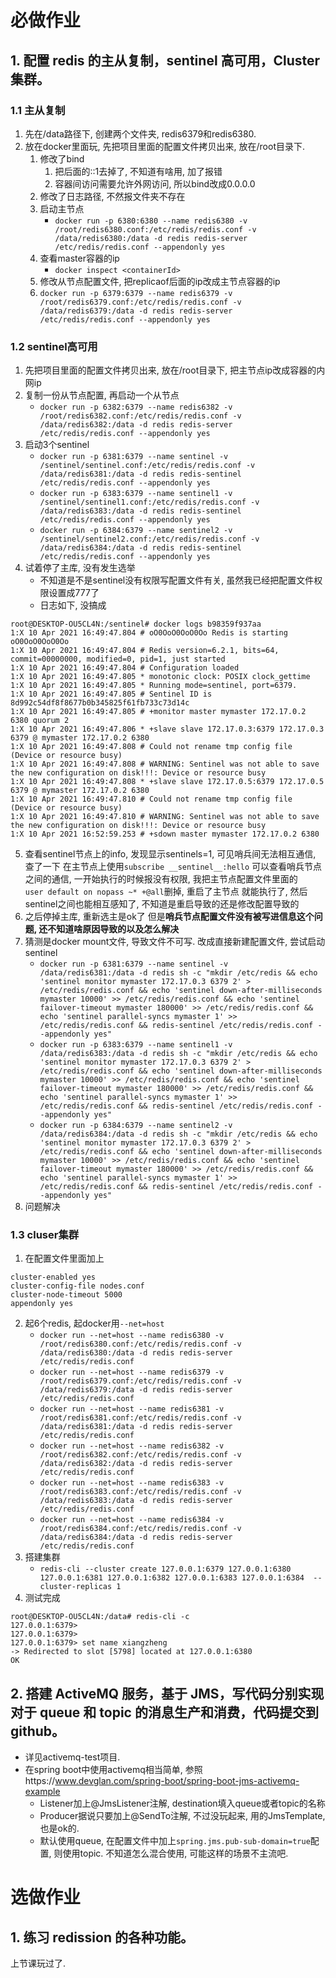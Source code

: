 # 必做作业
## 1. 配置 redis 的主从复制，sentinel 高可用，Cluster 集群。
### 1.1 主从复制
1. 先在/data路径下, 创建两个文件夹, redis6379和redis6380.
2. 放在docker里面玩, 先把项目里面的配置文件拷贝出来, 放在/root目录下.
    1. 修改了bind
        1. 把后面的::1去掉了, 不知道有啥用, 加了报错
        2. 容器间访问需要允许外网访问, 所以bind改成0.0.0.0
    2. 修改了日志路径, 不然报文件夹不存在
    3. 启动主节点
        - `docker run -p 6380:6380 --name redis6380 -v /root/redis6380.conf:/etc/redis/redis.conf -v /data/redis6380:/data -d redis redis-server /etc/redis/redis.conf --appendonly yes`
    4. 查看master容器的ip
        - `docker inspect <containerId>`    
    5. 修改从节点配置文件, 把replicaof后面的ip改成主节点容器的ip
    6. `docker run -p 6379:6379 --name redis6379 -v /root/redis6379.conf:/etc/redis/redis.conf -v /data/redis6379:/data -d redis redis-server /etc/redis/redis.conf --appendonly yes`

### 1.2 sentinel高可用
1. 先把项目里面的配置文件拷贝出来, 放在/root目录下, 把主节点ip改成容器的内网ip
2. 复制一份从节点配置, 再启动一个从节点
    - `docker run -p 6382:6379 --name redis6382 -v /root/redis6382.conf:/etc/redis/redis.conf -v /data/redis6382:/data -d redis redis-server /etc/redis/redis.conf --appendonly yes`
3. 启动3个sentinel
    - `docker run -p 6381:6379 --name sentinel -v /sentinel/sentinel.conf:/etc/redis/redis.conf -v /data/redis6381:/data -d redis redis-sentinel /etc/redis/redis.conf --appendonly yes`
    - `docker run -p 6383:6379 --name sentinel1 -v /sentinel/sentinel1.conf:/etc/redis/redis.conf -v /data/redis6383:/data -d redis redis-sentinel /etc/redis/redis.conf --appendonly yes`
    - `docker run -p 6384:6379 --name sentinel2 -v /sentinel/sentinel2.conf:/etc/redis/redis.conf -v /data/redis6384:/data -d redis redis-sentinel /etc/redis/redis.conf --appendonly yes`
4. 试着停了主库, 没有发生选举
    - 不知道是不是sentinel没有权限写配置文件有关, 虽然我已经把配置文件权限设置成777了
    - 日志如下, 没搞成
```plain
root@DESKTOP-OU5CL4N:/sentinel# docker logs b98359f937aa
1:X 10 Apr 2021 16:49:47.804 # oO0OoO0OoO0Oo Redis is starting oO0OoO0OoO0Oo
1:X 10 Apr 2021 16:49:47.804 # Redis version=6.2.1, bits=64, commit=00000000, modified=0, pid=1, just started
1:X 10 Apr 2021 16:49:47.804 # Configuration loaded
1:X 10 Apr 2021 16:49:47.805 * monotonic clock: POSIX clock_gettime
1:X 10 Apr 2021 16:49:47.805 * Running mode=sentinel, port=6379.
1:X 10 Apr 2021 16:49:47.805 # Sentinel ID is 8d992c54df8f8677b0b345825f61fb733c73d14c
1:X 10 Apr 2021 16:49:47.805 # +monitor master mymaster 172.17.0.2 6380 quorum 2
1:X 10 Apr 2021 16:49:47.806 * +slave slave 172.17.0.3:6379 172.17.0.3 6379 @ mymaster 172.17.0.2 6380
1:X 10 Apr 2021 16:49:47.808 # Could not rename tmp config file (Device or resource busy)
1:X 10 Apr 2021 16:49:47.808 # WARNING: Sentinel was not able to save the new configuration on disk!!!: Device or resource busy
1:X 10 Apr 2021 16:49:47.808 * +slave slave 172.17.0.5:6379 172.17.0.5 6379 @ mymaster 172.17.0.2 6380
1:X 10 Apr 2021 16:49:47.810 # Could not rename tmp config file (Device or resource busy)
1:X 10 Apr 2021 16:49:47.810 # WARNING: Sentinel was not able to save the new configuration on disk!!!: Device or resource busy
1:X 10 Apr 2021 16:52:59.253 # +sdown master mymaster 172.17.0.2 6380
```
5. 查看sentinel节点上的info, 发现显示sentinels=1, 可见哨兵间无法相互通信, 查了一下 在主节点上使用`subscribe __sentinel__:hello`
可以查看哨兵节点之间的通信, 一开始执行的时候报没有权限, 我把主节点配置文件里面的`user default on nopass ~* +@all`删掉, 重启了主节点 就能执行了, 然后sentinel之间也能相互感知了, 不知道是重启导致的还是修改配置导致的
6. 之后停掉主库, 重新选主是ok了 但是**哨兵节点配置文件没有被写进信息这个问题, 还不知道啥原因导致的以及怎么解决**
7. 猜测是docker mount文件, 导致文件不可写. 改成直接新建配置文件, 尝试启动sentinel
    - `docker run -p 6381:6379 --name sentinel -v /data/redis6381:/data -d redis sh -c "mkdir /etc/redis && echo 'sentinel monitor mymaster 172.17.0.3 6379 2' > /etc/redis/redis.conf && echo 'sentinel down-after-milliseconds mymaster 10000' >> /etc/redis/redis.conf && echo 'sentinel failover-timeout mymaster 180000' >> /etc/redis/redis.conf && echo 'sentinel parallel-syncs mymaster 1' >> /etc/redis/redis.conf && redis-sentinel /etc/redis/redis.conf --appendonly yes"`
    - `docker run -p 6383:6379 --name sentinel1 -v /data/redis6383:/data -d redis sh -c "mkdir /etc/redis && echo 'sentinel monitor mymaster 172.17.0.3 6379 2' > /etc/redis/redis.conf && echo 'sentinel down-after-milliseconds mymaster 10000' >> /etc/redis/redis.conf && echo 'sentinel failover-timeout mymaster 180000' >> /etc/redis/redis.conf && echo 'sentinel parallel-syncs mymaster 1' >> /etc/redis/redis.conf && redis-sentinel /etc/redis/redis.conf --appendonly yes"`
    - `docker run -p 6384:6379 --name sentinel2 -v /data/redis6384:/data -d redis sh -c "mkdir /etc/redis && echo 'sentinel monitor mymaster 172.17.0.3 6379 2' > /etc/redis/redis.conf && echo 'sentinel down-after-milliseconds mymaster 10000' >> /etc/redis/redis.conf && echo 'sentinel failover-timeout mymaster 180000' >> /etc/redis/redis.conf && echo 'sentinel parallel-syncs mymaster 1' >> /etc/redis/redis.conf && redis-sentinel /etc/redis/redis.conf --appendonly yes"`
8. 问题解决

### 1.3 cluser集群
1. 在配置文件里面加上
```
cluster-enabled yes
cluster-config-file nodes.conf
cluster-node-timeout 5000
appendonly yes
```
2. 起6个redis, 起docker用`--net=host`
    - `docker run --net=host --name redis6380 -v /root/redis6380.conf:/etc/redis/redis.conf -v /data/redis6380:/data -d redis redis-server /etc/redis/redis.conf`
    - `docker run --net=host --name redis6379 -v /root/redis6379.conf:/etc/redis/redis.conf -v /data/redis6379:/data -d redis redis-server /etc/redis/redis.conf`
    - `docker run --net=host --name redis6381 -v /root/redis6381.conf:/etc/redis/redis.conf -v /data/redis6381:/data -d redis redis-server /etc/redis/redis.conf`
    - `docker run --net=host --name redis6382 -v /root/redis6382.conf:/etc/redis/redis.conf -v /data/redis6382:/data -d redis redis-server /etc/redis/redis.conf`
    - `docker run --net=host --name redis6383 -v /root/redis6383.conf:/etc/redis/redis.conf -v /data/redis6383:/data -d redis redis-server /etc/redis/redis.conf`
    - `docker run --net=host --name redis6384 -v /root/redis6384.conf:/etc/redis/redis.conf -v /data/redis6384:/data -d redis redis-server /etc/redis/redis.conf`
3. 搭建集群
    - `redis-cli --cluster create 127.0.0.1:6379 127.0.0.1:6380 127.0.0.1:6381 127.0.0.1:6382 127.0.0.1:6383 127.0.0.1:6384  --cluster-replicas 1`
4. 测试完成
```
root@DESKTOP-OU5CL4N:/data# redis-cli -c
127.0.0.1:6379>
127.0.0.1:6379>
127.0.0.1:6379> set name xiangzheng
-> Redirected to slot [5798] located at 127.0.0.1:6380
OK
```

## 2. 搭建 ActiveMQ 服务，基于 JMS，写代码分别实现对于 queue 和 topic 的消息生产和消费，代码提交到 github。
- 详见activemq-test项目.
- 在spring boot中使用activemq相当简单, 参照https://www.devglan.com/spring-boot/spring-boot-jms-activemq-example
    - Listener加上@JmsListener注解, destination填入queue或者topic的名称
    - Producer据说只要加上@SendTo注解, 不过没玩起来, 用的JmsTemplate, 也是ok的.
    - 默认使用queue, 在配置文件中加上`spring.jms.pub-sub-domain=true`配置, 则使用topic. 不知道怎么混合使用, 可能这样的场景不主流吧.

# 选做作业
## 1. 练习 redission 的各种功能。
上节课玩过了.